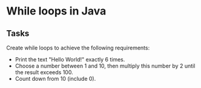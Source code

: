 # While loops in Java

## Tasks
Create while loops to achieve the following requirements:

* Print the text "Hello World!" exactly 6 times.
* Choose a number between 1 and 10, then multiply this number by 2 until the result exceeds 100.
* Count down from 10 (include 0).
